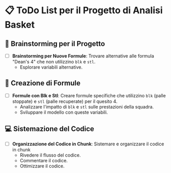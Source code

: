 # 📋 ToDo List per il Progetto di Analisi Basket

## 🤔 Brainstorming per il Progetto
- [ ] **Brainstorming per Nuove Formule**: Trovare alternative alle formula "Dean's 4" che non utilizzino `blk` e `stl`. 
  - Esplorare variabili alternative.

## 🧮 Creazione di Formule
- [ ] **Formule con Blk e Stl**: Creare formule specifiche che utilizzino `blk` (palle stoppate) e `stl` (palle recuperate) per il quesito 4.
  - Analizzare l'impatto di `blk` e `stl` sulle prestazioni della squadra.
  - Sviluppare il modello con queste variabili.

## 💻 Sistemazione del Codice
- [ ] **Organizzazione del Codice in Chunk**: Sistemare e organizzare il codice in chunk
  - Rivedere il flusso del codice.
  - Commentare il codice.
  - Ottimizzare il codice.

